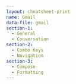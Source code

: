 ```yaml
---
layout: cheatsheet-print
name: Gmail
data-file: gmail
section-1:
  - General
  - Conversation
section-2:
  - Combo Keys
  - Navigation
section-3:
  - Compose
  - Formatting
---
```

